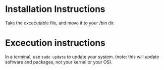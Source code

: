# Installation Instructions

Take the excecutable file, and move it to your /bin dir.

# Excecution instructions

In a terminal, use `sudo update` to update your system. (note: this will update software and packages, not your kernel or your OS).
